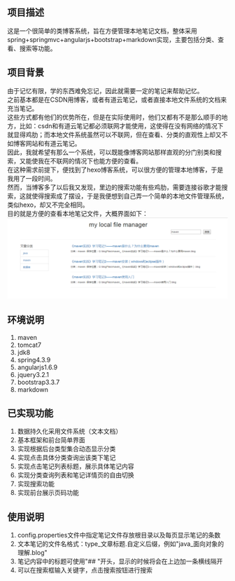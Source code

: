 ## 项目描述
这是一个很简单的类博客系统，旨在方便管理本地笔记文档，整体采用spring+springmvc+angularjs+bootstrap+markdown实现，主要包括分类、查看、搜索等功能。

## 项目背景
由于记忆有限，学的东西难免忘记，因此就需要一定的笔记来帮助记忆。</br>
之前基本都是在CSDN用博客，或者有道云笔记，或者直接本地文件系统的文档来充当笔记。</br>
这些方式都有他们的优势所在，但是在实际使用时，他们又都有不是那么顺手的地方，比如：csdn和有道云笔记都必须联网才能使用，这使得在没有网络的情况下就显得鸡肋；而本地文件系统虽然可以不联网，但在查看、分类的直观性上却又不如博客网站和有道云笔记。</br>
因此，我就希望有那么一个系统，可以既能像博客网站那样直观的分门别类和搜索，又能使我在不联网的情况下也能方便的查看。</br>
在这种需求前提下，便找到了hexo博客系统，可以很方便的管理本地博客，于是我用了一段时间。</br>
然而，当博客多了以后我又发现，里边的搜索功能有些鸡肋，需要连接谷歌才能搜索，这就使得搜索成了摆设，于是我便想到自己弄一个简单的本地文件管理系统，类似hexo，却又不完全相同。</br>
目的就是方便的查看本地笔记文件，大概界面如下：
![界面](blog.png)

## 环境说明
1. maven
1. tomcat7
1. jdk8
1. spring4.3.9
1. angularjs1.6.9
1. jquery3.2.1
1. bootstrap3.3.7
1. markdown

## 已实现功能
1. 数据持久化采用文件系统（文本文档）
1. 基本框架和前台简单界面
1. 实现根据后台类型集合动态显示分类
1. 实现点击具体分类查询出该类下笔记
1. 实现点击笔记列表标题，展示具体笔记内容
1. 实现分类查询列表和笔记详情页的自由切换
1. 实现搜索功能
1. 实现前台展示页码功能

## 使用说明
1. config.properties文件中指定笔记文件存放根目录以及每页显示笔记的条数
1. 文本笔记的文件名格式：type_文章标题.自定义后缀，例如"java_面向对象的理解.blog"
1. 笔记内容中的标题可使用"## "开头，显示的时候将会在上边加一条横线隔开
1. 可以在搜索框输入关键字，点击搜索按钮进行搜索